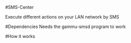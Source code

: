 #SMS-Center

Execute different actions on your LAN network by SMS

#Dependencies
Needs the gammu-smsd program to work

#How it works

